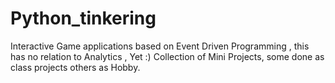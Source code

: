 # Python_tinkering
Interactive Game applications based on Event Driven Programming , this has no relation to Analytics , Yet :)
Collection of Mini Projects, some done as class projects others as Hobby. 
